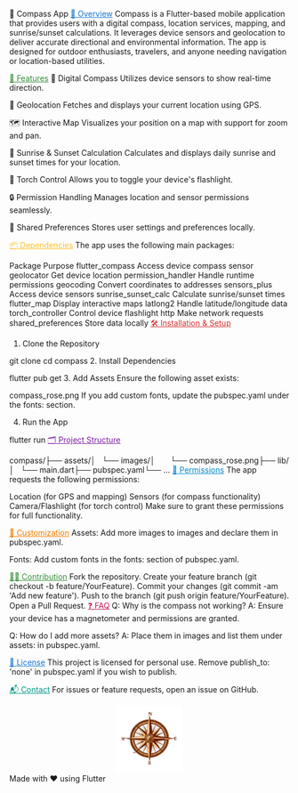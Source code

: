 🧭 Compass App
<span style="color:#1976D2"><u>📖 Overview</u></span>
Compass is a Flutter-based mobile application that provides users with a digital compass, location services, mapping, and sunrise/sunset calculations. It leverages device sensors and geolocation to deliver accurate directional and environmental information. The app is designed for outdoor enthusiasts, travelers, and anyone needing navigation or location-based utilities.

<span style="color:#388E3C"><u>🚀 Features</u></span>
🧭 Digital Compass
Utilizes device sensors to show real-time direction.

📍 Geolocation
Fetches and displays your current location using GPS.

🗺️ Interactive Map
Visualizes your position on a map with support for zoom and pan.

🌅 Sunrise & Sunset Calculation
Calculates and displays daily sunrise and sunset times for your location.

🔦 Torch Control
Allows you to toggle your device's flashlight.

🔒 Permission Handling
Manages location and sensor permissions seamlessly.

💾 Shared Preferences
Stores user settings and preferences locally.

<span style="color:#FBC02D"><u>📦 Dependencies</u></span>
The app uses the following main packages:

Package	Purpose
flutter_compass	Access device compass sensor
geolocator	Get device location
permission_handler	Handle runtime permissions
geocoding	Convert coordinates to addresses
sensors_plus	Access device sensors
sunrise_sunset_calc	Calculate sunrise/sunset times
flutter_map	Display interactive maps
latlong2	Handle latitude/longitude data
torch_controller	Control device flashlight
http	Make network requests
shared_preferences	Store data locally
<span style="color:#D32F2F"><u>🛠️ Installation & Setup</u></span>
1. Clone the Repository

git clone <your-repo-url>cd compass
2. Install Dependencies

flutter pub get
3. Add Assets
Ensure the following asset exists:

compass_rose.png
If you add custom fonts, update the pubspec.yaml under the fonts: section.

4. Run the App

flutter run
<span style="color:#7B1FA2"><u>🗂️ Project Structure</u></span>

compass/├── assets/│   └── images/│       └── compass_rose.png├── lib/│   └── main.dart├── pubspec.yaml└── ...
<span style="color:#0288D1"><u>🔑 Permissions</u></span>
The app requests the following permissions:

Location (for GPS and mapping)
Sensors (for compass functionality)
Camera/Flashlight (for torch control)
Make sure to grant these permissions for full functionality.

<span style="color:#F57C00"><u>📝 Customization</u></span>
Assets:
Add more images to images and declare them in pubspec.yaml.

Fonts:
Add custom fonts in the fonts: section of pubspec.yaml.

<span style="color:#388E3C"><u>🧑‍💻 Contribution</u></span>
Fork the repository.
Create your feature branch (git checkout -b feature/YourFeature).
Commit your changes (git commit -am 'Add new feature').
Push to the branch (git push origin feature/YourFeature).
Open a Pull Request.
<span style="color:#C2185B"><u>❓ FAQ</u></span>
Q: Why is the compass not working?
A: Ensure your device has a magnetometer and permissions are granted.

Q: How do I add more assets?
A: Place them in images and list them under assets: in pubspec.yaml.

<span style="color:#1976D2"><u>📄 License</u></span>
This project is licensed for personal use. Remove publish_to: 'none' in pubspec.yaml if you wish to publish.

<span style="color:#009688"><u>📬 Contact</u></span>
For issues or feature requests, open an issue on GitHub.

<div align="center"> <img src="assets/images/compass_rose.png" alt="Compass Rose" width="120"/> </div>
Made with ❤️ using Flutter
